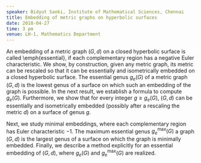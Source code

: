 ```yaml
---
speaker: Bidyut Sanki, Institute of Mathematical Sciences, Chennai
title: Embedding of metric graphs on hyperbolic surfaces
date: 2018-04-27
time: 3 pm
venue: LH-1, Mathematics Department
---
```


 An embedding of a metric graph $(G, d)$ on a closed hyperbolic surface is called \emph{essential}, if each complementary region has a negative Euler characteristic. We show, by construction, given any metric graph, its metric can be rescaled so that it can be essentially and isometrically embedded on a closed hyperbolic surface. The essential genus $g_e(G)$ of a metric graph $(G, d)$ is the lowest genus of a surface on which such an embedding of the graph is possible. In the next result, we establish a formula to compute $g_e(G)$. Furthermore, we show that for every integer $g\geq g_e(G)$, $(G, d)$ can be essentially and isometrically embedded (possibly after a rescaling the metric $d$) on a surface of genus $g$.


   Next, we study minimal embeddings, where each complementary region has Euler characteristic $-1$. The maximum essential genus $g_e^{\max}(G)$ a graph $(G, d)$ is the largest genus of a surface on which the graph is minimally embedded. Finally, we describe a method explicitly for an essential embedding of $(G, d)$, where $g_e(G)$ and $g_e^{\max}(G)$ are realized.
